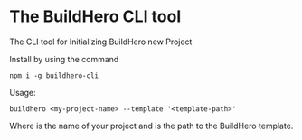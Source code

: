 # The BuildHero CLI tool

The CLI tool for Initializing BuildHero new Project

Install by using the command
```
npm i -g buildhero-cli
```

Usage:
```
buildhero <my-project-name> --template '<template-path>'
```
Where <my-project-name> is the name of your project and <template-path> is the path to the BuildHero template.